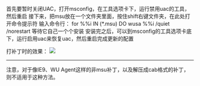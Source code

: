 首先要暂时关闭UAC，打开msconfig，在工具选项卡下，运行禁用uac的工具，然后重启
接下来，把msu放在一个文件夹里面，按住shift右键文件夹，在此处打开命令提示符
输入命令行：
for %%i IN (*.msu) DO wusa %%i /quiet /norestart
等待它自己一个个安装
安装完之后，可以到msconfig的工具选项卡底下，运行启用uac来恢复uac，然后重启完成更新的配置

打补丁时的效果：
![](https://wvbarchive.s3-ap-northeast-1.amazonaws.com/5533963902/fefd0c62f6246b6097b87bbce0f81a4c530fa2be.jpg)
***
注意，对于像IE9、WU Agent这样的非msu补丁，以及解压成cab格式的补丁，则不适用于这种方法。
